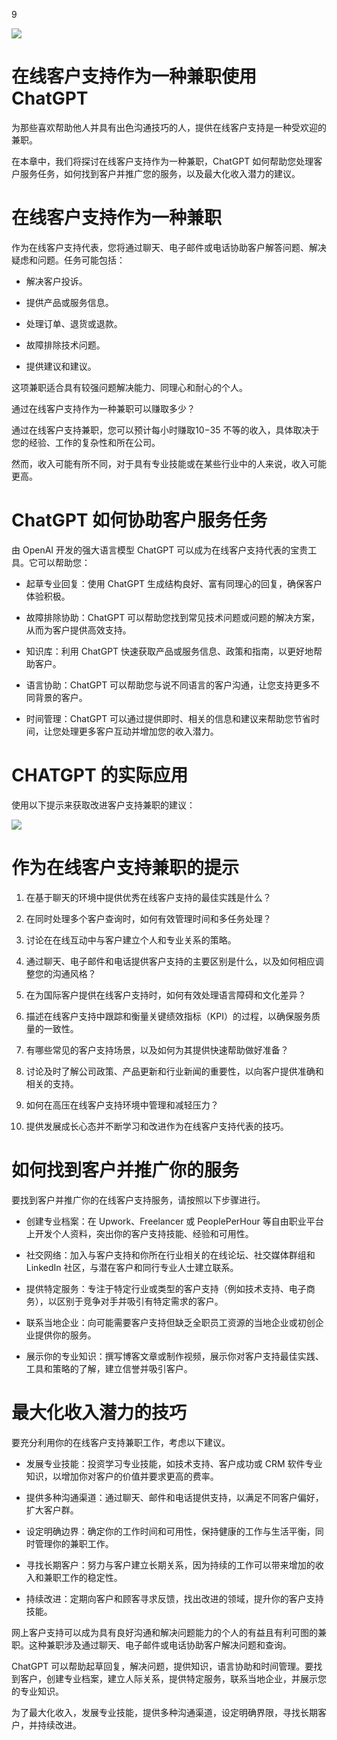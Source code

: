 9

![](img/image_rsrc20K.jpg)

# 在线客户支持作为一种兼职使用 ChatGPT

为那些喜欢帮助他人并具有出色沟通技巧的人，提供在线客户支持是一种受欢迎的兼职。

在本章中，我们将探讨在线客户支持作为一种兼职，ChatGPT 如何帮助您处理客户服务任务，如何找到客户并推广您的服务，以及最大化收入潜力的建议。

# 在线客户支持作为一种兼职

作为在线客户支持代表，您将通过聊天、电子邮件或电话协助客户解答问题、解决疑虑和问题。任务可能包括：

+   解决客户投诉。

+   提供产品或服务信息。

+   处理订单、退货或退款。

+   故障排除技术问题。

+   提供建议和建议。

这项兼职适合具有较强问题解决能力、同理心和耐心的个人。

通过在线客户支持作为一种兼职可以赚取多少？

通过在线客户支持兼职，您可以预计每小时赚取$10-$35 不等的收入，具体取决于您的经验、工作的复杂性和所在公司。

然而，收入可能有所不同，对于具有专业技能或在某些行业中的人来说，收入可能更高。

# ChatGPT 如何协助客户服务任务

由 OpenAI 开发的强大语言模型 ChatGPT 可以成为在线客户支持代表的宝贵工具。它可以帮助您：

+   起草专业回复：使用 ChatGPT 生成结构良好、富有同理心的回复，确保客户体验积极。

+   故障排除协助：ChatGPT 可以帮助您找到常见技术问题或问题的解决方案，从而为客户提供高效支持。

+   知识库：利用 ChatGPT 快速获取产品或服务信息、政策和指南，以更好地帮助客户。

+   语言协助：ChatGPT 可以帮助您与说不同语言的客户沟通，让您支持更多不同背景的客户。

+   时间管理：ChatGPT 可以通过提供即时、相关的信息和建议来帮助您节省时间，让您处理更多客户互动并增加您的收入潜力。

# CHATGPT 的实际应用

使用以下提示来获取改进客户支持兼职的建议：

![](img/image_rsrc214.jpg)

# 作为在线客户支持兼职的提示

1.  在基于聊天的环境中提供优秀在线客户支持的最佳实践是什么？

1.  在同时处理多个客户查询时，如何有效管理时间和多任务处理？

1.  讨论在在线互动中与客户建立个人和专业关系的策略。

1.  通过聊天、电子邮件和电话提供客户支持的主要区别是什么，以及如何相应调整您的沟通风格？

1.  在为国际客户提供在线客户支持时，如何有效处理语言障碍和文化差异？

1.  描述在线客户支持中跟踪和衡量关键绩效指标（KPI）的过程，以确保服务质量的一致性。

1.  有哪些常见的客户支持场景，以及如何为其提供快速帮助做好准备？

1.  讨论及时了解公司政策、产品更新和行业新闻的重要性，以向客户提供准确和相关的支持。

1.  如何在高压在线客户支持环境中管理和减轻压力？

1.  提供发展成长心态并不断学习和改进作为在线客户支持代表的技巧。

# 如何找到客户并推广你的服务

要找到客户并推广你的在线客户支持服务，请按照以下步骤进行。

+   创建专业档案：在 Upwork、Freelancer 或 PeoplePerHour 等自由职业平台上开发个人资料，突出你的客户支持技能、经验和可用性。

+   社交网络：加入与客户支持和你所在行业相关的在线论坛、社交媒体群组和 LinkedIn 社区，与潜在客户和同行专业人士建立联系。

+   提供特定服务：专注于特定行业或类型的客户支持（例如技术支持、电子商务），以区别于竞争对手并吸引有特定需求的客户。

+   联系当地企业：向可能需要客户支持但缺乏全职员工资源的当地企业或初创企业提供你的服务。

+   展示你的专业知识：撰写博客文章或制作视频，展示你对客户支持最佳实践、工具和策略的了解，建立信誉并吸引客户。

# 最大化收入潜力的技巧

要充分利用你的在线客户支持兼职工作，考虑以下建议。

+   发展专业技能：投资学习专业技能，如技术支持、客户成功或 CRM 软件专业知识，以增加你对客户的价值并要求更高的费率。

+   提供多种沟通渠道：通过聊天、邮件和电话提供支持，以满足不同客户偏好，扩大客户群。

+   设定明确边界：确定你的工作时间和可用性，保持健康的工作与生活平衡，同时管理你的兼职工作。

+   寻找长期客户：努力与客户建立长期关系，因为持续的工作可以带来增加的收入和兼职工作的稳定性。

+   持续改进：定期向客户和顾客寻求反馈，找出改进的领域，提升你的客户支持技能。

网上客户支持可以成为具有良好沟通和解决问题能力的个人的有益且有利可图的兼职。这种兼职涉及通过聊天、电子邮件或电话协助客户解决问题和查询。

ChatGPT 可以帮助起草回复，解决问题，提供知识，语言协助和时间管理。要找到客户，创建专业档案，建立人际关系，提供特定服务，联系当地企业，并展示您的专业知识。

为了最大化收入，发展专业技能，提供多种沟通渠道，设定明确界限，寻找长期客户，并持续改进。
